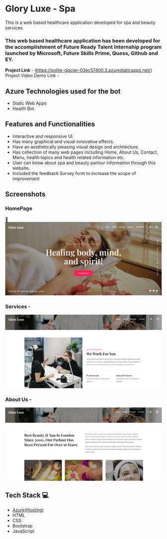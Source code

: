 #  Glory Luxe - Spa  

This is a web based healthcare application developed for spa and beauty services
### This web based healthcare application has been developed for the accomplishment of Future Ready Talent Internship program launched by Microsoft, Future Skills Prime, Quess, Github and EY.


**Project Link** - (https://polite-glacier-03ec57400.3.azurestaticapps.net/)
Project Video Demo Link - 

## Azure Technologies used for the bot

- Static Web Apps
- Health Bot

## Features and Functionalities 

- Interactive and responsive UI.
- Has many graphical and visual innovative effects.
- Have an aesthetically pleasing visual design and architecture.
- Has collection of many web pages including Home, About Us, Contact, Menu, health topics and health related information etc.
- User can know about spa and beauty parlour information through this website.
- Included the feedback Survey form to increase the scope of improvement 

## Screenshots

### HomePage

 📸![Screenshot 2022-03-07 090754](https://raw.githubusercontent.com/kr6200/project22/main/assets/images/Glory%20Luxe.png)



   

### Services -



![Screenshot 2022-03-07 090859](https://raw.githubusercontent.com/kr6200/project22/main/assets/images/Glory%20Luxe%202.png)


### About Us -


![Screenshot 2022-03-07 090943](https://raw.githubusercontent.com/kr6200/project22/main/assets/images/Glory%20Luxe%203.png)



## Tech Stack 💻

- [Azure(Hosting)](https://azure.microsoft.com/en-in/features/azure-portal/)
- HTML
- CSS
- Bootstrap
- JavaScript
